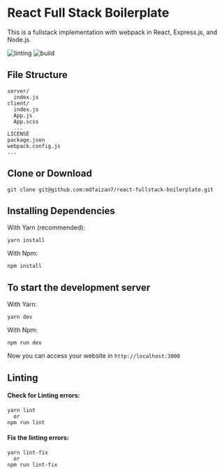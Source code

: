 # React Full Stack Boilerplate

This is a fullstack implementation with webpack in React, Express.js, and Node.js.

![linting](https://github.com/mdfaizan7/react-fullstack-boilerplate/workflows/linting/badge.svg?branch=master)
![build](https://github.com/mdfaizan7/react-fullstack-boilerplate/workflows/build/badge.svg?branch=master)

## File Structure

```
server/
  index.js
client/
  index.js
  App.js
  App.scss
  ...
LICENSE
package.json
webpack.config.js
...
```

## Clone or Download

```
git clone git@github.com:mdfaizan7/react-fullstack-boilerplate.git
```

## Installing Dependencies

With Yarn (recommended):

```
yarn install
```

With Npm:

```
npm install
```

## To start the development server

With Yarn:

```
yarn dev
```

With Npm:

```
npm run dev
```

Now you can access your website in `http://localhost:3000`

## Linting

#### Check for Linting errors:

```
yarn lint
  or
npm run lint
```

#### Fix the linting errors:

```
yarn lint-fix
  or
npm run lint-fix
```
